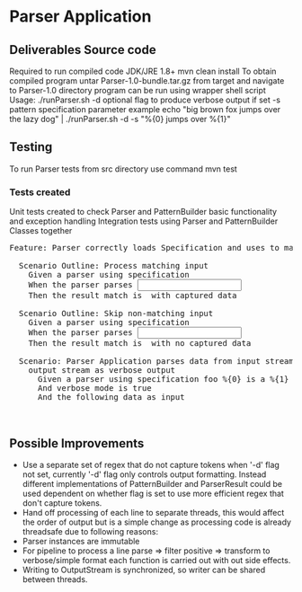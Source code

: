 # Parser Application
## Deliverables Source code
Required to run compiled code JDK/JRE 1.8+
mvn clean install
To obtain compiled program untar Parser-1.0-bundle.tar.gz from target and navigate to Parser-1.0 directory
program can be run using wrapper shell script
Usage: ./runParser.sh
-d optional flag to produce verbose output if set -s pattern specification parameter
example
echo "big brown fox jumps over the lazy dog" | ./runParser.sh -d -s "%{0} jumps over %{1}"

## Testing
To run Parser tests from src directory use command
mvn test
### Tests created
Unit tests created to check Parser and PatternBuilder basic functionality and exception handling
Integration tests using Parser and PatternBuilder Classes together
<pre>
Feature: Parser correctly loads Specification and uses to match relevant data from input

  Scenario Outline: Process matching input
    Given a parser using specification <specification>
    When the parser parses <input>
    Then the result match is <match_result> with captured data <captured_data>

  Scenario Outline: Skip non-matching input
    Given a parser using specification <specification>
    When the parser parses <input>
    Then the result match is <match_result> with no captured data

  Scenario: Parser Application parses data from input stream and publishes correct matches to
    output stream as verbose output
      Given a parser using specification foo %{0} is a %{1} hidden
      And verbose mode is true
      And the following data as input


</pre>
## Possible Improvements
* Use a separate set of regex that do not capture tokens when '-d' flag not set, currently '-d' flag only controls output formatting. Instead different implementations
of PatternBuilder and ParserResult could be used dependent on whether flag is set to use more efficient regex that don't capture tokens.
* Hand off processing of each line to separate threads, this would affect the order of output but is a simple change as processing code is already threadsafe due to following reasons:
* Parser instances are immutable
* For pipeline to process a line
         parse => filter positive => transform to verbose/simple format
each function is carried out with out side effects.
* Writing to OutputStream is synchronized, so writer can be shared between threads.
